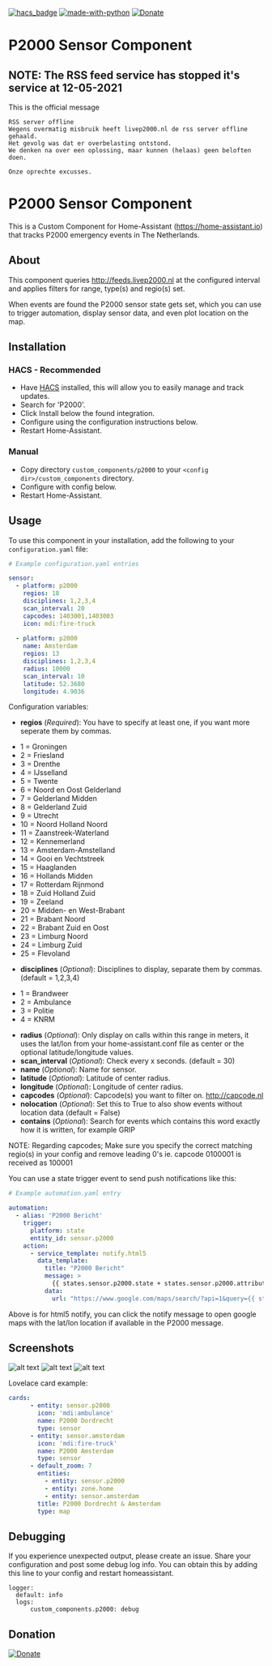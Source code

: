 [![hacs_badge](https://img.shields.io/badge/HACS-Default-orange.svg)](https://github.com/custom-components/hacs)  [![made-with-python](https://img.shields.io/badge/Made%20with-Python-1f425f.svg)](https://www.python.org/) [![Donate](https://img.shields.io/badge/Donate-PayPal-green.svg)](https://www.paypal.me/cyberjunkynl/)

# P2000 Sensor Component

## NOTE: The RSS feed service has stopped it's service at 12-05-2021
This is the official message
```
RSS server offline
Wegens overmatig misbruik heeft livep2000.nl de rss server offline gehaald.
Het gevolg was dat er overbelasting ontstond.
We denken na over een oplossing, maar kunnen (helaas) geen beloften doen.

Onze oprechte excusses. 
```


# P2000 Sensor Component

This is a Custom Component for Home-Assistant (https://home-assistant.io) that tracks P2000 emergency events in The Netherlands.

## About
This component queries http://feeds.livep2000.nl at the configured interval and applies filters for range, type(s) and regio(s) set.

When events are found the P2000 sensor state gets set, which you can use to trigger automation, display sensor data,
and even plot location on the map.

## Installation

### HACS - Recommended
- Have [HACS](https://hacs.xyz) installed, this will allow you to easily manage and track updates.
- Search for 'P2000'.
- Click Install below the found integration.
- Configure using the configuration instructions below.
- Restart Home-Assistant.

### Manual
- Copy directory `custom_components/p2000` to your `<config dir>/custom_components` directory.
- Configure with config below.
- Restart Home-Assistant.

## Usage
To use this component in your installation, add the following to your `configuration.yaml` file:

```yaml
# Example configuration.yaml entries

sensor:
  - platform: p2000
    regios: 18
    disciplines: 1,2,3,4
    scan_interval: 20
    capcodes: 1403001,1403003
    icon: mdi:fire-truck
  
  - platform: p2000
    name: Amsterdam
    regios: 13
    disciplines: 1,2,3,4
    radius: 10000
    scan_interval: 10
    latitude: 52.3680
    longitude: 4.9036
```

Configuration variables:

- **regios** (*Required*): You have to specify at least one, if you want more seperate them by commas.
 * 1 = Groningen
 * 2 = Friesland
 * 3 = Drenthe
 * 4 = IJsselland
 * 5 = Twente
 * 6 = Noord en Oost Gelderland
 * 7 = Gelderland Midden
 * 8 = Gelderland Zuid
 * 9 = Utrecht
 * 10 = Noord Holland Noord
 * 11 = Zaanstreek-Waterland
 * 12 = Kennemerland
 * 13 = Amsterdam-Amstelland
 * 14 = Gooi en Vechtstreek
 * 15 = Haaglanden
 * 16 = Hollands Midden
 * 17 = Rotterdam Rijnmond
 * 18 = Zuid Holland Zuid
 * 19 = Zeeland
 * 20 = Midden- en West-Brabant
 * 21 = Brabant Noord
 * 22 = Brabant Zuid en Oost
 * 23 = Limburg Noord
 * 24 = Limburg Zuid
 * 25 = Flevoland
- **disciplines** (*Optional*): Disciplines to display, separate them by commas. (default = 1,2,3,4)
 * 1 = Brandweer
 * 2 = Ambulance
 * 3 = Politie
 * 4 = KNRM
- **radius** (*Optional*): Only display on calls within this range in meters, it uses the lat/lon from your home-assistant.conf file as center or the optional latitude/longitude values.
- **scan_interval** (*Optional*): Check every x seconds. (default = 30)
- **name** (*Optional*): Name for sensor.
- **latitude** (*Optional*): Latitude of center radius.
- **longitude** (*Optional*): Longitude of center radius.
- **capcodes** (*Optional*): Capcode(s) you want to filter on. http://capcode.nl
- **nolocation** (*Optional*): Set this to True to also show events without location data (default = False)
- **contains** (*Optional*): Search for events which contains this word exactly how it is written, for example GRIP

NOTE:
Regarding capcodes;
Make sure you specify the correct matching regio(s) in your config and remove leading 0's ie. capcode 0100001 is received as 100001 

You can use a state trigger event to send push notifications like this:
```yaml
# Example automation.yaml entry

automation:
  - alias: 'P2000 Bericht'
    trigger:
      platform: state
      entity_id: sensor.p2000
    action:
      - service_template: notify.html5
        data_template:
          title: "P2000 Bericht"
          message: >
            {{ states.sensor.p2000.state + states.sensor.p2000.attributes.capcodes }}
          data:
            url: "https://www.google.com/maps/search/?api=1&query={{ states.sensor.p2000.attributes.latitude }},{{ states.sensor.p2000.attributes.longitude }}"
```

Above is for html5 notify, you can click the notify message to open google maps with the lat/lon location if available in the P2000 message.

## Screenshots

![alt text](https://github.com/cyberjunky/home-assistant-p2000/blob/master/screenshots/p2000sensor.png?raw=true "Screenshot Sensor")
![alt text](https://github.com/cyberjunky/home-assistant-p2000/blob/master/screenshots/p2000map.png?raw=true "Screenshot Map")
![alt text](https://github.com/cyberjunky/home-assistant-p2000/blob/master/screenshots/p2000multi.png?raw=true "Screenshot Multi")

Lovelace card example:

```yaml
cards:
      - entity: sensor.p2000
        icon: 'mdi:ambulance'
        name: P2000 Dordrecht
        type: sensor
      - entity: sensor.amsterdam
        icon: 'mdi:fire-truck'
        name: P2000 Amsterdam
        type: sensor
      - default_zoom: 7
        entities:
          - entity: sensor.p2000
          - entity: zone.home
          - entity: sensor.amsterdam
        title: P2000 Dordrecht & Amsterdam
        type: map
```

## Debugging
If you experience unexpected output, please create an issue.
Share your configuration and post some debug log info.
You can obtain this by adding this line to your config and restart homeassistant.


```
logger:
  default: info
  logs:
      custom_components.p2000: debug
```

## Donation
[![Donate](https://img.shields.io/badge/Donate-PayPal-green.svg)](https://www.paypal.me/cyberjunkynl/)
